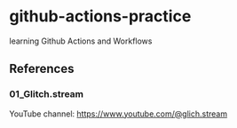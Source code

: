 # github-actions-practice
learning Github Actions and Workflows

## References

### 01_Glitch.stream
YouTube channel: <a>https://www.youtube.com/@glich.stream</a>
